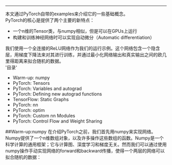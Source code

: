 

--------------------------------------------------------------------------------
 
本文通过PyTorch自带的examples来介绍它的一些基础概念。<br>
PyTorch的核心是提供了两个主要的新特点：<br>
* 一个n维的Tensor类，与numpy相似，但是可以在GPUs上运行<br>
* 构建和训练神经网络时可以实现自动微分（Automatic differentiation）<br>

我们使用一个全连接的ReLU网络作为我们的运行示例。这个网络包含一个隐含层，用梯度下降法来对其进行训练，并通过最小化网络输出和真实输出之间的欧几里得距离来拟合随机的数据。<br>
'目录'<br>
* Warm-up: numpy<br>
* PyTorch: Tensors<br>
* PyTorch: Variables and autograd<br>
* PyTorch: Defining new autograd functions<br>
* TensorFlow: Static Graphs<br>
* PyTorch: nn<br>
* PyTorch: optim<br>
* PyTorch: Custom nn Modules<br>
* PyTorch: Control Flow and Weight Sharing<br>

##Warm-up:numpy
在介绍PyTorch之前，我们首先用numpy来实现网络。<br>
Numpy提供了一个n维数组对象，以及许多操作这些数组的函数。Numpy是一个科学计算的通用框架；它与计算图、深度学习和梯度无关。然而我们可以通过使用numpy操作手动实现网络的forward和backward传播，使得一个两层的网络可以拟合随机的数据：<br>



